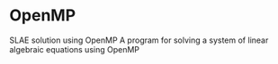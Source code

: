 # OpenMP
SLAE solution using OpenMP
A program for solving a system of linear algebraic equations using OpenMP
